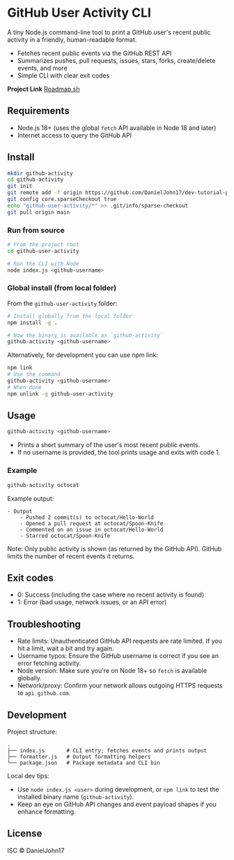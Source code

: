 # GitHub User Activity CLI

A tiny Node.js command-line tool to print a GitHub user's recent public activity in a friendly, human-readable format.

- Fetches recent public events via the GitHub REST API
- Summarizes pushes, pull requests, issues, stars, forks, create/delete events, and more
- Simple CLI with clear exit codes

**Project Link** [Roadmap.sh](https://roadmap.sh/projects/github-user-activity)

## Requirements

- Node.js 18+ (uses the global `fetch` API available in Node 18 and later)
- Internet access to query the GitHub API

## Install

```bash
mkdir github-activity
cd github-activity
git init
git remote add -f origin https://github.com/DanielJohn17/dev-tutorial-practice
git config core.sparseCheckout true
echo "github-user-activity/*" >> .git/info/sparse-checkout
git pull origin main
```

### Run from source

```bash
# From the project root
cd github-user-activity

# Run the CLI with Node
node index.js <github-username>
```

### Global install (from local folder)

From the `github-user-activity` folder:

```bash
# Install globally from the local folder
npm install -g .

# Now the binary is available as `github-activity`
github-activity <github-username>
```

Alternatively, for development you can use npm link:

```bash
npm link
# Use the command
github-activity <github-username>
# When done
npm unlink -g github-user-activity
```

## Usage

```bash
github-activity <github-username>
```

- Prints a short summary of the user's most recent public events.
- If no username is provided, the tool prints usage and exits with code 1.

### Example

```bash
github-activity octocat
```

Example output:

```
- Output
	- Pushed 2 commit(s) to octocat/Hello-World
	- Opened a pull request at octocat/Spoon-Knife
	- Commented on an issue in octocat/Hello-World
	- Starred octocat/Spoon-Knife
```

Note: Only public activity is shown (as returned by the GitHub API). GitHub limits the number of recent events it returns.

## Exit codes

- 0: Success (including the case where no recent activity is found)
- 1: Error (bad usage, network issues, or an API error)

## Troubleshooting

- Rate limits: Unauthenticated GitHub API requests are rate limited. If you hit a limit, wait a bit and try again.
- Username typos: Ensure the GitHub username is correct if you see an error fetching activity.
- Node version: Make sure you're on Node 18+ so `fetch` is available globally.
- Network/proxy: Confirm your network allows outgoing HTTPS requests to `api.github.com`.

## Development

Project structure:

```
.
├── index.js       # CLI entry; fetches events and prints output
├── formatter.js   # Output formatting helpers
└── package.json   # Package metadata and CLI bin
```

Local dev tips:

- Use `node index.js <user>` during development, or `npm link` to test the installed binary name (`github-activity`).
- Keep an eye on GitHub API changes and event payload shapes if you enhance formatting.

## License

ISC © DanielJohn17
